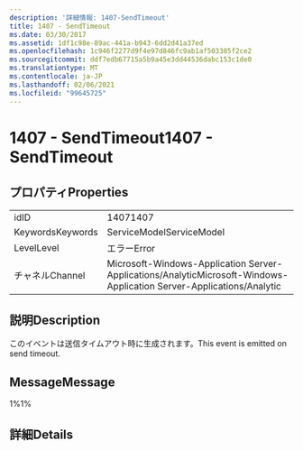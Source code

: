 ```yaml
---
description: '詳細情報: 1407-SendTimeout'
title: 1407 - SendTimeout
ms.date: 03/30/2017
ms.assetid: 1df1c98e-89ac-441a-b943-6dd2d41a37ed
ms.openlocfilehash: 1c946f2277d9f4e97d846fc9ab1af503385f2ce2
ms.sourcegitcommit: ddf7edb67715a5b9a45e3dd44536dabc153c1de0
ms.translationtype: MT
ms.contentlocale: ja-JP
ms.lasthandoff: 02/06/2021
ms.locfileid: "99645725"
---
```

# <a name="1407---sendtimeout"></a><span data-ttu-id="917e7-103">1407 - SendTimeout</span><span class="sxs-lookup"><span data-stu-id="917e7-103">1407 - SendTimeout</span></span>

## <a name="properties"></a><span data-ttu-id="917e7-104">プロパティ</span><span class="sxs-lookup"><span data-stu-id="917e7-104">Properties</span></span>  
  
|||  
|-|-|  
|<span data-ttu-id="917e7-105">id</span><span class="sxs-lookup"><span data-stu-id="917e7-105">ID</span></span>|<span data-ttu-id="917e7-106">1407</span><span class="sxs-lookup"><span data-stu-id="917e7-106">1407</span></span>|  
|<span data-ttu-id="917e7-107">Keywords</span><span class="sxs-lookup"><span data-stu-id="917e7-107">Keywords</span></span>|<span data-ttu-id="917e7-108">ServiceModel</span><span class="sxs-lookup"><span data-stu-id="917e7-108">ServiceModel</span></span>|  
|<span data-ttu-id="917e7-109">Level</span><span class="sxs-lookup"><span data-stu-id="917e7-109">Level</span></span>|<span data-ttu-id="917e7-110">エラー</span><span class="sxs-lookup"><span data-stu-id="917e7-110">Error</span></span>|  
|<span data-ttu-id="917e7-111">チャネル</span><span class="sxs-lookup"><span data-stu-id="917e7-111">Channel</span></span>|<span data-ttu-id="917e7-112">Microsoft-Windows-Application Server-Applications/Analytic</span><span class="sxs-lookup"><span data-stu-id="917e7-112">Microsoft-Windows-Application Server-Applications/Analytic</span></span>|  
  
## <a name="description"></a><span data-ttu-id="917e7-113">説明</span><span class="sxs-lookup"><span data-stu-id="917e7-113">Description</span></span>  

 <span data-ttu-id="917e7-114">このイベントは送信タイムアウト時に生成されます。</span><span class="sxs-lookup"><span data-stu-id="917e7-114">This event is emitted on send timeout.</span></span>  
  
## <a name="message"></a><span data-ttu-id="917e7-115">Message</span><span class="sxs-lookup"><span data-stu-id="917e7-115">Message</span></span>  

 <span data-ttu-id="917e7-116">1%</span><span class="sxs-lookup"><span data-stu-id="917e7-116">1%</span></span>  
  
## <a name="details"></a><span data-ttu-id="917e7-117">詳細</span><span class="sxs-lookup"><span data-stu-id="917e7-117">Details</span></span>
